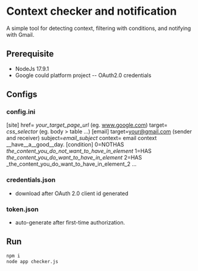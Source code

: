 # Context checker and notification

A simple tool for detecting context, filtering with conditions, and notifying with Gmail.

## Prerequisite
- NodeJs 17.9.1
- Google could platform project
 -- OAuth2.0 credentials

## Configs
### config.ini
[site]
href= _your_target_page_url_  (eg. www.google.com)
target= _css_selector_ (eg. body > table ...)
[email]
target=your@gmail.com (sender and receiver)
subject=_email_subject_
context= email context<br/>__have__a__good__day.
[condition]
0=NOTHAS _the_content_you_do_not_want_to_have_in_element_
1=HAS _the_content_you_do_want_to_have_in_element_
2=HAS _the_content_you_do_want_to_have_in_element_2
...

### credentials.json
* download after OAuth 2.0 client id generated

### token.json
* auto-generate after first-time authorization.

## Run

```sh
npm i
node app checker.js
```